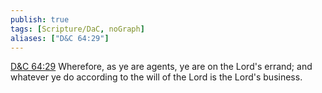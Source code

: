 ```yaml
---
publish: true
tags: [Scripture/DaC, noGraph]
aliases: ["D&C 64:29"]
---
```

[D&C 64:29](https://churchofjesuschrist.org/study/scriptures/dc-testament/dc/64?lang=eng&id=p29#p29) Wherefore, as ye are agents, ye are on the Lord's errand; and whatever ye do according to the will of the Lord is the Lord's business.
